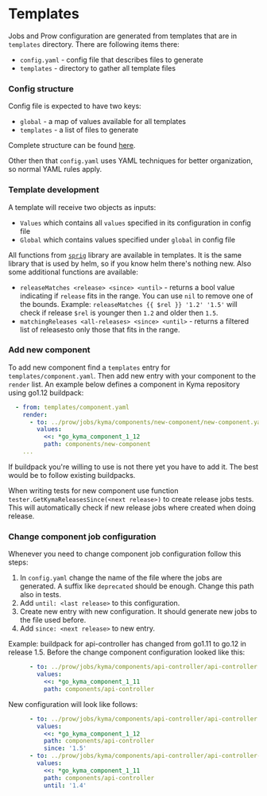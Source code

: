 # Templates

Jobs and Prow configuration are generated from templates that are in `templates` directory. There are following items there:

- `config.yaml` - config file that describes files to generate
- `templates` - directory to gather all template files

### Config structure

Config file is expected to have two keys:

- `global` - a map of values available for all templates
- `templates` - a list of files to generate

Complete structure can be found [here](../../development/tools/cmd/rendertemplates/main.go).

Other then that `config.yaml` uses YAML techniques for better organization, so normal YAML rules apply.

### Template development

A template will receive two objects as inputs:
- `Values` which contains all `values` specified in its configuration in config file
- `Global` which contains values specified under `global` in config file

All functions from [`sprig`](https://github.com/Masterminds/sprig) library are available in templates. It is the same library that is used by helm, so if you know helm there's nothing new. Also some additional functions are available:
- `releaseMatches <release> <since> <until>` - returns a bool value indicating if `release` fits in the range. You can use `nil` to remove one of the bounds. Example: `releaseMatches {{ $rel }} '1.2' '1.5'` will check if release `$rel` is younger then `1.2` and older then `1.5`.
- `matchingReleases <all-releases> <since> <until>` - returns a filtered list of releasesto only those that fits in the range.

### Add new component

To add new component find a `templates` entry for `templates/component.yaml`. Then add new entry with your component to the `render` list. An example below defines a component in Kyma repository using go1.12 buildpack:
```yaml
  - from: templates/component.yaml
    render:
      - to: ../prow/jobs/kyma/components/new-component/new-component.yaml
        values:
          <<: *go_kyma_component_1_12
          path: components/new-component
    ...
```

If buildpack you're willing to use is not there yet you have to add it. The best would be to follow existing buildpacks.

When writing tests for new component use function `tester.GetKymaReleasesSince(<next release>)` to create release jobs tests. This will automatically check if new release jobs where created when doing release.

### Change component job configuration

Whenever you need to change component job configuration follow this steps:
1. In `config.yaml` change the name of the file where the jobs are generated. A suffix like `deprecated` should be enough. Change this path also in tests.
2. Add `until: <last release>` to this configuration.
3. Create new entry with new configuration. It should generate new jobs to the file used before.
4. Add `since: <next release>` to new entry.

Example: buildpack for api-controller has changed from go1.11 to go.12 in release 1.5. Before the change component configuration looked like this:
```yaml
      - to: ../prow/jobs/kyma/components/api-controller/api-controller.yaml
        values:
          <<: *go_kyma_component_1_11
          path: components/api-controller
```

New configuration will look like follows:
```yaml
      - to: ../prow/jobs/kyma/components/api-controller/api-controller.yaml
        values:
          <<: *go_kyma_component_1_12
          path: components/api-controller
          since: '1.5'
      - to: ../prow/jobs/kyma/components/api-controller/api-controller-go1.11.yaml
        values:
          <<: *go_kyma_component_1_11
          path: components/api-controller
          until: '1.4'
```

